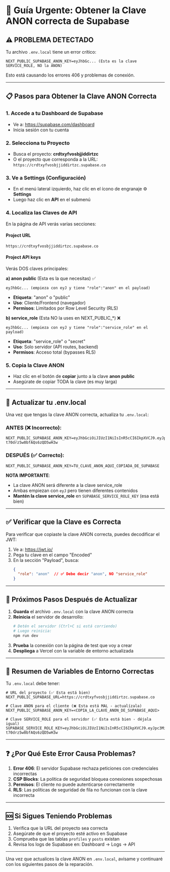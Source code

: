 # 🔧 Guía Urgente: Obtener la Clave ANON correcta de Supabase

## ⚠️ PROBLEMA DETECTADO

Tu archivo `.env.local` tiene un error crítico:
```
NEXT_PUBLIC_SUPABASE_ANON_KEY=eyJhbGc... (Esta es la clave SERVICE_ROLE, NO la ANON)
```

Esto está causando los errores 406 y problemas de conexión.

---

## 📋 Pasos para Obtener la Clave ANON Correcta

### 1. Accede a tu Dashboard de Supabase
   - Ve a: https://supabase.com/dashboard
   - Inicia sesión con tu cuenta

### 2. Selecciona tu Proyecto
   - Busca el proyecto: **crdtxyfvosbjjiddirtzc**
   - O el proyecto que corresponda a la URL: `https://crdtxyfvosbjjiddirtzc.supabase.co`

### 3. Ve a Settings (Configuración)
   - En el menú lateral izquierdo, haz clic en el ícono de engranaje ⚙️ **Settings**
   - Luego haz clic en **API** en el submenú

### 4. Localiza las Claves de API

En la página de API verás varias secciones:

#### **Project URL**
```
https://crdtxyfvosbjjiddirtzc.supabase.co
```

#### **Project API keys**

Verás DOS claves principales:

**a) anon public** (Esta es la que necesitas) ✅
```
eyJhbGc... (empieza con eyJ y tiene "role":"anon" en el payload)
```
- **Etiqueta**: "anon" o "public"
- **Uso**: Cliente/Frontend (navegador)
- **Permisos**: Limitados por Row Level Security (RLS)

**b) service_role** (Esta NO la uses en NEXT_PUBLIC_*) ❌
```
eyJhbGc... (empieza con eyJ y tiene "role":"service_role" en el payload)
```
- **Etiqueta**: "service_role" o "secret"
- **Uso**: Solo servidor (API routes, backend)
- **Permisos**: Acceso total (bypasses RLS)

### 5. Copia la Clave ANON

- Haz clic en el botón de **copiar** junto a la clave **anon public**
- Asegúrate de copiar TODA la clave (es muy larga)

---

## 🔄 Actualizar tu .env.local

Una vez que tengas la clave ANON correcta, actualiza tu `.env.local`:

### ANTES (❌ Incorrecto):
```env
NEXT_PUBLIC_SUPABASE_ANON_KEY=eyJhbGciOiJIUzI1NiIsInR5cCI6IkpXVCJ9.eyJpc3MiOiJzdXBhYmFzZSIsInJlZiI6ImNyZHR4eWZ2Ym9zamlkZGlydHpjIiwicm9sZSI6InNlcnZpY2Vfcm9sZSIsImlhdCI6MTc2MDk3NjY4MywiZXhwIjoyMDc2NTUyNjgzfQ.K08Dd_BrBhegje7B4Fp-t70drz5w0bfAQs6zQD5wH3w
```

### DESPUÉS (✅ Correcto):
```env
NEXT_PUBLIC_SUPABASE_ANON_KEY=TU_CLAVE_ANON_AQUI_COPIADA_DE_SUPABASE
```

**NOTA IMPORTANTE**:
- La clave ANON será diferente a la clave service_role
- Ambas empiezan con `eyJ` pero tienen diferentes contenidos
- **Mantén la clave service_role** en `SUPABASE_SERVICE_ROLE_KEY` (esa está bien)

---

## ✅ Verificar que la Clave es Correcta

Para verificar que copiaste la clave ANON correcta, puedes decodificar el JWT:

1. Ve a: https://jwt.io/
2. Pega tu clave en el campo "Encoded"
3. En la sección "Payload", busca:
   ```json
   {
     "role": "anon"  // ✅ Debe decir "anon", NO "service_role"
   }
   ```

---

## 🚀 Próximos Pasos Después de Actualizar

1. **Guarda** el archivo `.env.local` con la clave ANON correcta
2. **Reinicia** el servidor de desarrollo:
   ```bash
   # Detén el servidor (Ctrl+C si está corriendo)
   # Luego reinicia:
   npm run dev
   ```
3. **Prueba** la conexión con la página de test que voy a crear
4. **Despliega** a Vercel con la variable de entorno actualizada

---

## 📝 Resumen de Variables de Entorno Correctas

Tu `.env.local` debe tener:

```env
# URL del proyecto (✅ Esta está bien)
NEXT_PUBLIC_SUPABASE_URL=https://crdtxyfvosbjjiddirtzc.supabase.co

# Clave ANON para el cliente (❌ Esta está MAL - actualízala)
NEXT_PUBLIC_SUPABASE_ANON_KEY=<COPIA_LA_CLAVE_ANON_DE_SUPABASE_AQUI>

# Clave SERVICE_ROLE para el servidor (✅ Esta está bien - déjala igual)
SUPABASE_SERVICE_ROLE_KEY=eyJhbGciOiJIUzI1NiIsInR5cCI6IkpXVCJ9.eyJpc3MiOiJzdXBhYmFzZSIsInJlZiI6ImNyZHR4eWZ2Ym9zamlkZGlydHpjIiwicm9sZSI6InNlcnZpY2Vfcm9sZSIsImlhdCI6MTc2MDk3NjY4MywiZXhwIjoyMDc2NTUyNjgzfQ.K08Dd_BrBhegje7B4Fp-t70drz5w0bfAQs6zQD5wH3w
```

---

## ❓ ¿Por Qué Este Error Causa Problemas?

1. **Error 406**: El servidor Supabase rechaza peticiones con credenciales incorrectas
2. **CSP Blocks**: La política de seguridad bloquea conexiones sospechosas
3. **Permisos**: El cliente no puede autenticarse correctamente
4. **RLS**: Las políticas de seguridad de fila no funcionan con la clave incorrecta

---

## 🆘 Si Sigues Teniendo Problemas

1. Verifica que la URL del proyecto sea correcta
2. Asegúrate de que el proyecto esté activo en Supabase
3. Comprueba que las tablas `profiles` y `posts` existan
4. Revisa los logs de Supabase en: Dashboard → Logs → API

---

Una vez que actualices la clave ANON en `.env.local`, avísame y continuaré con los siguientes pasos de la reparación.
